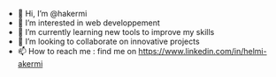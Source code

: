- 👋 Hi, I’m @hakermi
- 👀 I’m interested in web developpement
- 🌱 I’m currently learning new tools to improve my skills
- 💞️ I’m looking to collaborate on innovative projects
- 📫 How to reach me : find me on https://www.linkedin.com/in/helmi-akermi

<!---
hakermi/hakermi is a ✨ special ✨ repository because its `README.md` (this file) appears on your GitHub profile.
You can click the Preview link to take a look at your changes.
--->
